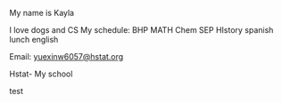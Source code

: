My name is Kayla 

I love dogs and CS
 My schedule: 
 BHP 
 MATH 
 Chem 
 SEP 
 HIstory 
 spanish 
 lunch 
 english 
 
 Email: yuexinw6057@hstat.org 
 
 Hstat- My school 
 
 test 